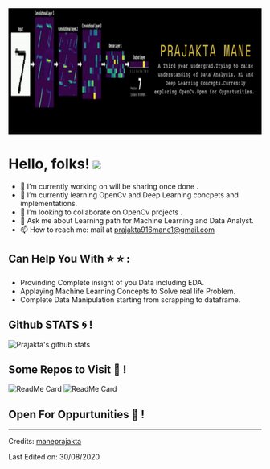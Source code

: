 
<img src="https://github.com/maneprajakta/Data_Cleaning_With_Python/blob/master/ezgif.com-video-to-gif.gif" width="1650" height="250" />

# Hello, folks! <img src="https://raw.githubusercontent.com/MartinHeinz/MartinHeinz/master/wave.gif" width="30px">




- 🔭 I’m currently working on will be sharing once done .
- 🌱 I’m currently learning OpenCv and Deep Learning concpets and implementations.
- 👯 I’m looking to collaborate on OpenCv projects .
- 💬 Ask me about Learning path for Machine Learning and Data Analyst.
- 📫 How to reach me: mail at prajakta916mane1@gmail.com

## Can Help You With :star: :star:  :
- Provinding Complete insight of you Data including EDA.
- Applaying Machine Learning Concepts to Solve real life Problem.
- Complete Data Manipulation starting from scrapping to dataframe.


## Github STATS :cyclone: !

![Prajakta's github stats](https://github-readme-stats.vercel.app/api?username=maneprajakta&show_icons=true&theme=radical)
<br>

## Some Repos to Visit :blossom: !
![ReadMe Card](https://github-readme-stats.vercel.app/api/pin/?username=maneprajakta&repo=Digit_Recognition_Web_App&show_icons=true&theme=radical)
![ReadMe Card](https://github-readme-stats.vercel.app/api/pin/?username=maneprajakta&repo=DSA&show_icons=true&theme=radical)

## Open For Oppurtunities :purple_heart: !

-----
Credits: [maneprajakta](https://github.com/maneprajakta)

Last Edited on: 30/08/2020
